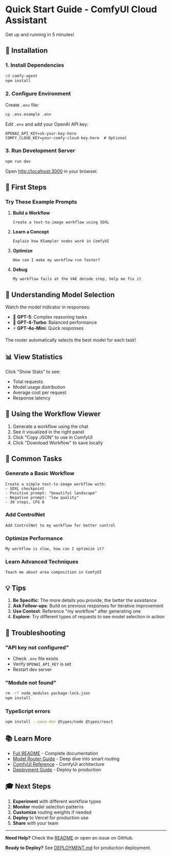 # Quick Start Guide - ComfyUI Cloud Assistant

Get up and running in 5 minutes!

## 🚀 Installation

### 1. Install Dependencies

```bash
cd comfy-agent
npm install
```

### 2. Configure Environment

Create `.env` file:

```bash
cp .env.example .env
```

Edit `.env` and add your OpenAI API key:

```env
OPENAI_API_KEY=sk-your-key-here
COMFY_CLOUD_KEY=your-comfy-cloud-key-here  # Optional
```

### 3. Run Development Server

```bash
npm run dev
```

Open [http://localhost:3000](http://localhost:3000) in your browser.

## 🎯 First Steps

### Try These Example Prompts

1. **Build a Workflow**
   ```
   Create a text-to-image workflow using SDXL
   ```

2. **Learn a Concept**
   ```
   Explain how KSampler nodes work in ComfyUI
   ```

3. **Optimize**
   ```
   How can I make my workflow run faster?
   ```

4. **Debug**
   ```
   My workflow fails at the VAE decode step, help me fix it
   ```

## 🧠 Understanding Model Selection

Watch the model indicator in responses:

- 🧩 **GPT-5**: Complex reasoning tasks
- 🧠 **GPT-4-Turbo**: Balanced performance
- ⚡ **GPT-4o-Mini**: Quick responses

The router automatically selects the best model for each task!

## 📊 View Statistics

Click "Show Stats" to see:
- Total requests
- Model usage distribution
- Average cost per request
- Response latency

## 🎨 Using the Workflow Viewer

1. Generate a workflow using the chat
2. See it visualized in the right panel
3. Click "Copy JSON" to use in ComfyUI
4. Click "Download Workflow" to save locally

## 🔧 Common Tasks

### Generate a Basic Workflow

```
Create a simple text-to-image workflow with:
- SDXL checkpoint
- Positive prompt: "beautiful landscape"
- Negative prompt: "low quality"
- 30 steps, CFG 8
```

### Add ControlNet

```
Add ControlNet to my workflow for better control
```

### Optimize Performance

```
My workflow is slow, how can I optimize it?
```

### Learn Advanced Techniques

```
Teach me about area composition in ComfyUI
```

## 💡 Tips

1. **Be Specific**: The more details you provide, the better the assistance
2. **Ask Follow-ups**: Build on previous responses for iterative improvement
3. **Use Context**: Reference "my workflow" after generating one
4. **Explore**: Try different types of requests to see model selection in action

## 🐛 Troubleshooting

### "API key not configured"
- Check `.env` file exists
- Verify `OPENAI_API_KEY` is set
- Restart dev server

### "Module not found"
```bash
rm -rf node_modules package-lock.json
npm install
```

### TypeScript errors
```bash
npm install --save-dev @types/node @types/react
```

## 📚 Learn More

- [Full README](./README.md) - Complete documentation
- [Model Router Guide](./docs/model_router.md) - Deep dive into smart routing
- [ComfyUI Reference](./docs/comfyui_reference.md) - ComfyUI architecture
- [Deployment Guide](./DEPLOYMENT.md) - Deploy to production

## 🎓 Next Steps

1. **Experiment** with different workflow types
2. **Monitor** model selection patterns
3. **Customize** routing weights if needed
4. **Deploy** to Vercel for production use
5. **Share** with your team

---

**Need Help?** Check the [README](./README.md) or open an issue on GitHub.

**Ready to Deploy?** See [DEPLOYMENT.md](./DEPLOYMENT.md) for production deployment.